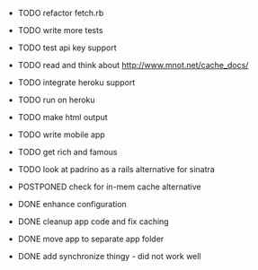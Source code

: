 * TODO refactor fetch.rb
* TODO write more tests
* TODO test api key support
* TODO read and think about http://www.mnot.net/cache_docs/
* TODO integrate heroku support
* TODO run on heroku
* TODO make html output
* TODO write mobile app
* TODO get rich and famous
* TODO look at padrino as a rails alternative for sinatra

* POSTPONED check for in-mem cache alternative
* DONE enhance configuration
* DONE cleanup app code and fix caching
* DONE move app to separate app folder
* DONE add synchronize thingy - did not work well